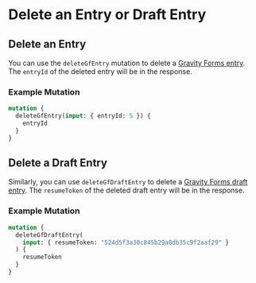 # Delete an Entry or Draft Entry

## Delete an Entry

You can use the `deleteGfEntry` mutation to delete a [Gravity Forms entry](https://docs.gravityforms.com/entry-object/). The `entryId` of the deleted entry will be in the response.

### Example Mutation

```graphql
mutation {
  deleteGfEntry(input: { entryId: 5 }) {
    entryId
  }
}
```

## Delete a Draft Entry

Similarly, you can use `deleteGfDraftEntry` to delete a [Gravity Forms draft entry](https://docs.gravityforms.com/database-storage-structure-reference/#wp-gf-draft-submissions). The `resumeToken` of the deleted draft entry will be in the response.

### Example Mutation

```graphql
mutation {
  deleteGfDraftEntry(
    input: { resumeToken: "524d5f3a30c845b29a8db35c9f2aaf29" }
  ) {
    resumeToken
  }
}
```
